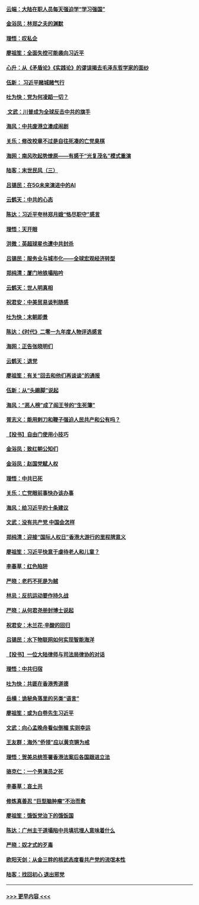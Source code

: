 #### [云端：大陆在职人员每天强迫学“学习强国”](../pages/nsc993/n11738735.md?t=12222311) 
#### [金浴凤：林郑之夫的渊默](../pages/nsc993/n11737735.md?t=12222311) 
#### [理悟：叹私企](../pages/nsc993/n11737715.md?t=12222311) 
#### [廖祖笙：全面失控可能袭向习近平](../pages/nsc993/n11737704.md?t=12222311) 
#### [心升：从《矛盾论》《实践论》的谬误揭去毛泽东哲学家的面纱](../pages/nsc993/n11736962.md?t=12222311) 
#### [伍新： 习近平赌城赌气行](../pages/nsc993/n11736929.md?t=12222311) 
#### [吐为快：党为何凌蹈一切？](../pages/nsc993/n11736915.md?t=12222311) 
#### [ 文武：川普成为全球反击中共的旗手](../pages/nsc993/n11736882.md?t=12222311) 
#### [海风：中共废港立澳成闹剧](../pages/nsc993/n11735857.md?t=12222311) 
#### [关乐：修改校章不过是自往死凑的亡党臭棋](../pages/nsc993/n11735097.md?t=12222311) 
#### [海网：南风吹起势燎原——有感于“光复茂名”模式重演](../pages/nsc993/n11732308.md?t=12222311) 
#### [陆客：末世民风（三）](../pages/nsc993/n11732211.md?t=12222311) 
#### [吕锡民：在5G未来演进中的AI](../pages/nsc993/n11730010.md?t=12222311) 
#### [云鹤天：中共的心态](../pages/nsc993/n11729906.md?t=12222311) 
#### [陈达：习近平夸林郑月娥“恪尽职守”感言](../pages/nsc993/n11729881.md?t=12222311) 
#### [理悟：天开眼](../pages/nsc993/n11729699.md?t=12222311) 
#### [洪微：英超球星也遭中共封杀](../pages/nsc993/n11727243.md?t=12222311) 
#### [吕锡民：服务业与城市化——全球宏观经济转型](../pages/nsc993/n11725845.md?t=12222311) 
#### [郑纯清：厦门地铁塌陷吟](../pages/nsc993/n11725813.md?t=12222311) 
#### [云鹤天：世人明真相](../pages/nsc993/n11725621.md?t=12222311) 
#### [祝君安：中美贸易谈判随感](../pages/nsc993/n11725609.md?t=12222311) 
#### [吐为快：末朝即景](../pages/nsc993/n11723365.md?t=12222311) 
#### [陈达：《时代》二零一九年度人物评选感言](../pages/nsc993/n11723337.md?t=12222311) 
#### [海网：正告张晓明们](../pages/nsc993/n11723228.md?t=12222311) 
#### [云鹤天：退党](../pages/nsc993/n11723056.md?t=12222311) 
#### [廖祖笙：有关“回去和他们再谈谈”的通报](../pages/nsc993/n11722442.md?t=12222311) 
#### [伍新：从“头踢脚”说起](../pages/nsc993/n11722429.md?t=12222311) 
#### [海风：“恶人榜”成了阎王爷的“生死簿”](../pages/nsc993/n11722272.md?t=12222311) 
#### [胥志义：能用剌刀和鞭子强迫人民共产和公有吗？](../pages/nsc993/n11720569.md?t=12222311) 
#### [【投书】自由门使用小技巧](../pages/nsc993/n11720180.md?t=12222311) 
#### [金浴凤：致红朝公知们](../pages/nsc993/n11720563.md?t=12222311) 
#### [金浴凤：赵国党赋人权](../pages/nsc993/n11720533.md?t=12222311) 
#### [理悟：中共已死](../pages/nsc993/n11720233.md?t=12222311) 
#### [关乐：亡党眼前事快办该办事](../pages/nsc993/n11719160.md?t=12222311) 
#### [海风：给习近平的十条建议](../pages/nsc993/n11717616.md?t=12222311) 
#### [文武：没有共产党 中国会怎样](../pages/nsc993/n11717584.md?t=12222311) 
#### [郑纯清：迎接“国际人权日”香港大游行的里程牌意义](../pages/nsc993/n11717417.md?t=12222311) 
#### [廖祖笙：习近平快意于虐待老人和儿童？](../pages/nsc993/n11715313.md?t=12222311) 
#### [李春草：红色陷阱](../pages/nsc993/n11715029.md?t=12222311) 
#### [严晓：老朽不死是为贼](../pages/nsc993/n11712910.md?t=12222311) 
#### [林忌：反抗运动要作持久战](../pages/nsc993/n11712623.md?t=12222311) 
#### [严晓：从何君尧册封博士说起](../pages/nsc993/n11712465.md?t=12222311) 
#### [祝君安：木兰花·辛酸的回归](../pages/nsc993/n11712381.md?t=12222311) 
#### [吕锡民：水下物联网如何实现智能海洋](../pages/nsc993/n11711158.md?t=12222311) 
#### [【投书】一位大陆律师与司法局律协的对话](../pages/nsc993/n11709675.md?t=12222311) 
#### [理悟：中共归宿](../pages/nsc993/n11710059.md?t=12222311) 
#### [吐为快：共匪在香港秀道德](../pages/nsc993/n11709979.md?t=12222311) 
#### [岳横：诡秘角落里的另类“语言”](../pages/nsc993/n11709792.md?t=12222311) 
#### [廖祖笙：或为白卷先生习近平](../pages/nsc993/n11708330.md?t=12222311) 
#### [文武：向心孟晚舟看似倒楣 实则幸运](../pages/nsc993/n11708236.md?t=12222311) 
#### [王友群：海外“侨领”应以黄克锵为戒](../pages/nsc993/n11706176.md?t=12222311) 
#### [理悟：贺美总统签署香港法案后各国跟进立法](../pages/nsc993/n11706853.md?t=12222311) 
#### [骆克仁：一个男演员之死](../pages/nsc993/n11706677.md?t=12222311) 
#### [李春草：哀土共](../pages/nsc993/n11706255.md?t=12222311) 
#### [修炼真善忍 “巨型脑肿瘤”不治而愈](../pages/nsc993/n11705340.md?t=12222311) 
#### [廖祖笙：饿饭党治下的饿饭国](../pages/nsc993/n11705085.md?t=12222311) 
#### [陈达：广州主干道塌陷中共填坑埋人意味着什么](../pages/nsc993/n11705046.md?t=12222311) 
#### [严晓：奴才式的歹毒](../pages/nsc993/n11704826.md?t=12222311) 
#### [欧阳天剑：从金三胖的核武态度看共产党的流氓本性](../pages/nsc993/n11702238.md?t=12222311) 
#### [陆客：找回初心 退出邪党](../pages/nsc993/n11702213.md?t=12222311) 

----
#### [ >>> 更早内容 <<< ](../indexes/nsc993-earlier.md)
